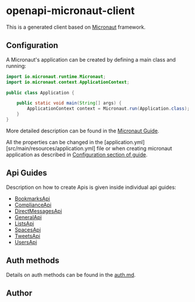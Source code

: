 # openapi-micronaut-client

This is a generated client based on [Micronaut](https://micronaut.io/) framework.

## Configuration

A Micronaut's application can be created by defining a main class and running:
```java
import io.micronaut.runtime.Micronaut;
import io.micronaut.context.ApplicationContext;

public class Application {

    public static void main(String[] args) {
        ApplicationContext context = Micronaut.run(Application.class);
    }
}
```

More detailed description can be found in the [Micronaut Guide](https://docs.micronaut.io/latest/guide/#ideSetup).

All the properties can be changed in the [application.yml][src/main/resources/application.yml] file or when creating micronaut application as described in [Configuration section of guide](https://docs.micronaut.io/latest/guide/#config).

## Api Guides

Description on how to create Apis is given inside individual api guides:

* [BookmarksApi](docs/apis/BookmarksApi.md)
* [ComplianceApi](docs/apis/ComplianceApi.md)
* [DirectMessagesApi](docs/apis/DirectMessagesApi.md)
* [GeneralApi](docs/apis/GeneralApi.md)
* [ListsApi](docs/apis/ListsApi.md)
* [SpacesApi](docs/apis/SpacesApi.md)
* [TweetsApi](docs/apis/TweetsApi.md)
* [UsersApi](docs/apis/UsersApi.md)


## Auth methods

Details on auth methods can be found in the [auth.md](doc/auth.md).

## Author











